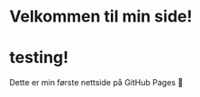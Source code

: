 

<!DOCTYPE html>
<html>
<head>
  <meta charset="UTF-8">
  <title>Min hjemmeside</title>
</head>
<body>
  <h1>Velkommen til min side!</h1>
 <h1>testing!</h1>
  <p>Dette er min første nettside på GitHub Pages 🎉</p>
</body>
</html>
